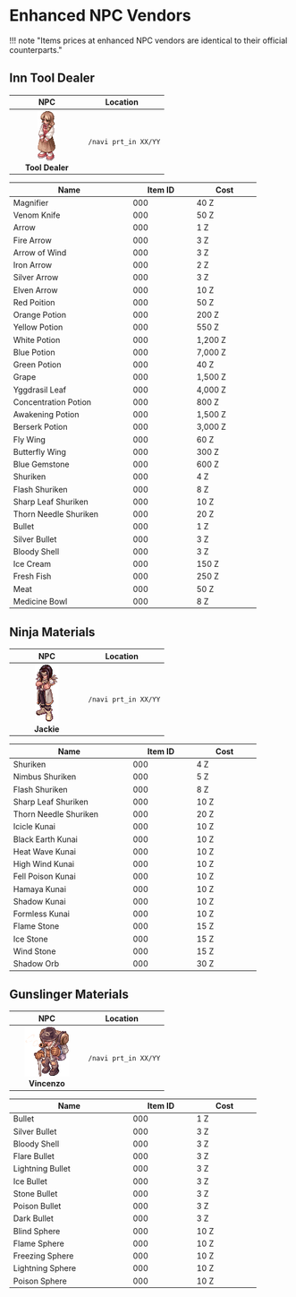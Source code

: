 # Enhanced NPC Vendors

!!! note "Items prices at enhanced NPC vendors are identical to their official counterparts."

## Inn Tool Dealer

| <div style="width:120px">NPC</div> | <div style="width:120px">Location</div> |
|:---:|---|
| ![Inn Tool Dealer](img/NPC/tool-dealer.gif)<br>**Tool Dealer** | `/navi prt_in XX/YY` | 

| <div style="width:200px">Name</div> | <div style="width:100px;">Item ID</div> | <div style="width:100px;">Cost</div> |
|---|---|---|
| Magnifier | 000 | 40 Z |
| Venom Knife | 000 | 50 Z |
| Arrow | 000 | 1 Z |
| Fire Arrow | 000 | 3 Z |
| Arrow of Wind | 000 | 3 Z |
| Iron Arrow | 000 | 2 Z |
| Silver Arrow | 000 | 3 Z |
| Elven Arrow | 000 | 10 Z |
| Red Poition | 000 | 50 Z |
| Orange Potion | 000 | 200 Z |
| Yellow Potion | 000 | 550 Z |
| White Potion | 000 | 1,200 Z |
| Blue Potion | 000 | 7,000 Z |
| Green Potion | 000 | 40 Z |
| Grape | 000 | 1,500 Z |
| Yggdrasil Leaf | 000 | 4,000 Z |
| Concentration Potion | 000 | 800 Z |
| Awakening Potion | 000 | 1,500 Z |
| Berserk Potion | 000 | 3,000 Z |
| Fly Wing | 000 | 60 Z |
| Butterfly Wing | 000 | 300 Z |
| Blue Gemstone | 000 | 600 Z |
| Shuriken | 000 | 4 Z |
| Flash Shuriken | 000 | 8 Z |
| Sharp Leaf Shuriken | 000 | 10 Z |
| Thorn Needle Shuriken | 000 | 20 Z |
| Bullet | 000 | 1 Z |
| Silver Bullet | 000 | 3 Z |
| Bloody Shell | 000 | 3 Z |
| Ice Cream | 000 | 150 Z |
| Fresh Fish | 000 | 250 Z |
| Meat | 000 | 50 Z |
| Medicine Bowl | 000 | 8 Z |



## Ninja Materials
| <div style="width:120px">NPC</div> | <div style="width:120px">Location</div> |
|:---:|---|
| ![Ninja Dealer](img/NPC/ninja-dealer.gif)<br>**Jackie** | `/navi prt_in XX/YY` | 

| <div style="width:200px">Name</div> | <div style="width:100px;">Item ID</div> | <div style="width:100px;">Cost</div> |
|---|---|---|
| Shuriken | 000 | 4 Z |
| Nimbus Shuriken | 000 | 5 Z |
| Flash Shuriken | 000 | 8 Z |
| Sharp Leaf Shuriken | 000 | 10 Z |
| Thorn Needle Shuriken | 000 | 20 Z |
| Icicle Kunai | 000 | 10 Z |
| Black Earth Kunai | 000 | 10 Z |
| Heat Wave Kunai | 000 | 10 Z |
| High Wind Kunai | 000 | 10 Z |
| Fell Poison Kunai | 000 | 10 Z |
| Hamaya Kunai | 000 | 10 Z |
| Shadow Kunai | 000 | 10 Z |
| Formless Kunai | 000 | 10 Z |
| Flame Stone | 000 | 15 Z |
| Ice Stone | 000 | 15 Z |
| Wind Stone | 000 | 15 Z |
| Shadow Orb | 000 | 30 Z |

## Gunslinger Materials
| <div style="width:120px">NPC</div> | <div style="width:120px">Location</div> |
|:---:|---|
| ![Gunslinger Dealer](img/NPC/gunslinger-dealer.gif)<br>**Vincenzo** | `/navi prt_in XX/YY` | 

| <div style="width:200px">Name</div> | <div style="width:100px;">Item ID</div> | <div style="width:100px;">Cost</div> |
|---|---|---|
| Bullet | 000 | 1 Z |
| Silver Bullet | 000 | 3 Z |
| Bloody Shell | 000 | 3 Z |
| Flare Bullet | 000 | 3 Z |
| Lightning Bullet | 000 | 3 Z |
| Ice Bullet | 000 | 3 Z |
| Stone Bullet | 000 | 3 Z |
| Poison Bullet | 000 | 3 Z |
| Dark Bullet | 000 | 3 Z |
| Blind Sphere | 000 | 10 Z |
| Flame Sphere | 000 | 10 Z |
| Freezing Sphere | 000 | 10 Z |
| Lightning Sphere | 000 | 10 Z |
| Poison Sphere | 000 | 10 Z |